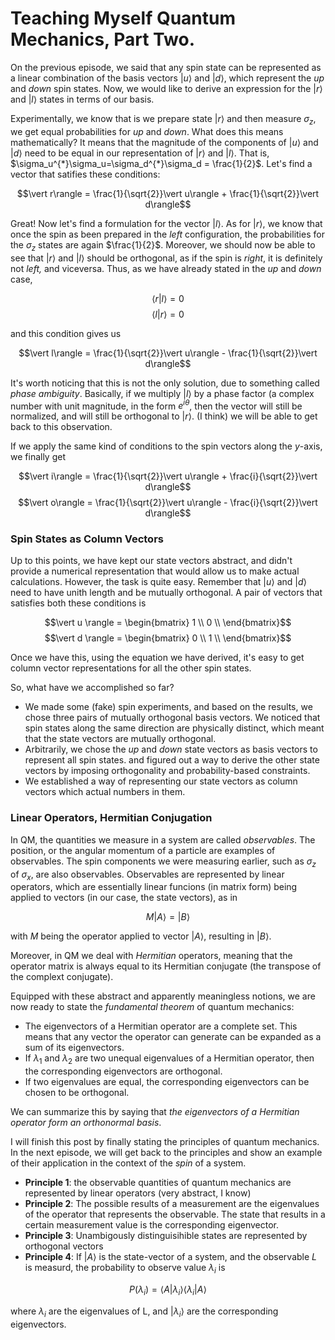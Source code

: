 # Teaching Myself Quantum Mechanics, Part Two.

On the previous episode, we said that any spin state can be represented as a linear combination of the basis vectors $\vert u\rangle$ and $\vert d\rangle$, which represent the *up* and *down* spin states. Now, we would like to derive an expression for the $\vert r\rangle$ and $\vert l\rangle$ states in terms of our basis.

Experimentally, we know that is we prepare state $\vert r\rangle$ and then measure $\sigma_z$, we get equal probabilities for *up* and *down*. What does this means mathematically? It means that the magnitude of the components of $\vert u\rangle$ and $\vert d\rangle$ need to be equal in our representation of $\vert r\rangle$ and  $\vert l\rangle$. That is, $\sigma_u^{*}\sigma_u=\sigma_d^{*}\sigma_d = \frac{1}{2}$. Let's find a vector that satifies these conditions:

$$\vert r\rangle = \frac{1}{\sqrt{2}}\vert u\rangle + \frac{1}{\sqrt{2}}\vert d\rangle$$

Great! Now let's find a formulation for the vector $\vert l\rangle$. As for $\vert r\rangle$, we know that once the spin as been prepared in the *left* configuration, the probabilities for the $\sigma_z$ states are again $\frac{1}{2}$. Moreover, we should now be able to see that $\vert r\rangle$ and $\vert l\rangle$ should be orthogonal, as if the spin is *right*, it is definitely not *left,* and viceversa. Thus, as we have already stated in the *up* and *down* case,

$$\langle r \vert l \rangle = 0$$
$$\langle l \vert r \rangle = 0$$

and this condition gives us

$$\vert l\rangle = \frac{1}{\sqrt{2}}\vert u\rangle - \frac{1}{\sqrt{2}}\vert d\rangle$$

It's worth noticing that this is not the only solution, due to something called *phase ambiguity*. Basically, if we multiply $\vert l \rangle$ by a phase factor (a complex number with unit magnitude, in the form $e^{i\theta}$, then the vector will still be normalized, and will still be orthogonal to $\vert r \rangle$. (I think) we will be able to get back to this observation.

If we apply the same kind of conditions to the spin vectors along the $y$-axis, we finally get

$$\vert i\rangle = \frac{1}{\sqrt{2}}\vert u\rangle + \frac{i}{\sqrt{2}}\vert d\rangle$$
$$\vert o\rangle = \frac{1}{\sqrt{2}}\vert u\rangle - \frac{i}{\sqrt{2}}\vert d\rangle$$

### Spin States as Column Vectors

Up to this points, we have kept our state vectors abstract, and didn't provide a numerical representation that would allow us to make actual calculations. However, the task is quite easy. Remember that $\vert u \rangle$ and $\vert d \rangle$ need to have unith length and be mutually orthogonal. A pair of vectors that satisfies both these conditions is

$$\vert u \rangle = \begin{bmatrix}           1 \\
0 \\
\end{bmatrix}$$
$$\vert d \rangle = \begin{bmatrix}           0 \\
1 \\
\end{bmatrix}$$

Once we have this, using the equation we have derived, it's easy to get column vector representations for all the other spin states.

So, what have we accomplished so far?

- We made some (fake) spin experiments, and based on the results, we chose three pairs of mutually orthogonal basis vectors. We noticed that spin states along the same direction are physically distinct, which meant that the state vectors are mutually orthogonal.
- Arbitrarily, we chose the *up* and *down* state vectors as basis vectors to represent all spin states. and figured out a way to derive the other state vectors by imposing orthogonality and probability-based constraints.
- We established a way of representing our state vectors as column vectors which actual numbers in them.

### Linear Operators, Hermitian Conjugation

In QM, the quantities we measure in a system are called *observables*. The position, or the angular momentum of a particle are examples of observables. The spin components we were measuring earlier, such as $\sigma_z$ of $\sigma_x$, are also observables.
Observables are represented by linear operators, which are essentially linear funcions (in matrix form) being applied to vectors (in our case, the state vectors), as in

$$M \vert A \rangle = \vert B \rangle$$

with $M$ being the operator applied to vector $\vert A \rangle$, resulting in $\vert B \rangle$.

Moreover, in QM we deal with *Hermitian* operators, meaning that the operator matrix is always equal to its Hermitian conjugate (the transpose of the complext conjugate).

Equipped with these abstract and apparently meaningless notions, we are now ready to state the *fundamental theorem* of quantum mechanics:

* The eigenvectors of a Hermitian operator are a complete set. This means that any vector the operator can generate can be expanded as a sum of its eigenvectors.
* If $\lambda_1$ and $\lambda_2$ are two unequal eigenvalues of a Hermitian operator, then the corresponding eigenvectors are orthogonal.
* If two eigenvalues are equal, the corresponding eigenvectors can be chosen to be orthogonal.

We can summarize this by saying that *the eigenvectors of a Hermitian operator form an orthonormal basis*.


I will finish this post by finally stating the principles of quantum mechanics. In the next episode, we will get back to the principles and show an example of their application in the context of the *spin* of a system.

* **Principle 1**: the observable quantities of quantum mechanics are represented by linear operators (very abstract, I know)
* **Principle 2**: The possible results of a measurement are the eigenvalues of the operator that represents the observable. The state that results in a certain measurement value is the corresponding eigenvector.
* **Principle 3**: Unambigously distinguisihible states are represented by orthogonal vectors
* **Principle 4**: If $\vert A \rangle$ is the state-vector of a system, and the observable $L$ is measurd, the probability to observe value $\lambda_i$ is

$$
P(\lambda_i) = \langle A \vert \lambda_i \rangle \langle \lambda_i \vert A \rangle
$$

where $\lambda_i$ are the eigenvalues of L, and $\vert \lambda_i \rangle$ are the corresponding eigenvectors.

